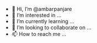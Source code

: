 - 👋 Hi, I’m @ambarpanjare
- 👀 I’m interested in ...
- 🌱 I’m currently learning ...
- 💞️ I’m looking to collaborate on ...
- 📫 How to reach me ...

<!---
ambarpanjare/ambarpanjare is a ✨ special ✨ repository because its `README.md` (this file) appears on your GitHub profile.
You can click the Preview link to take a look at your changes.
--->
